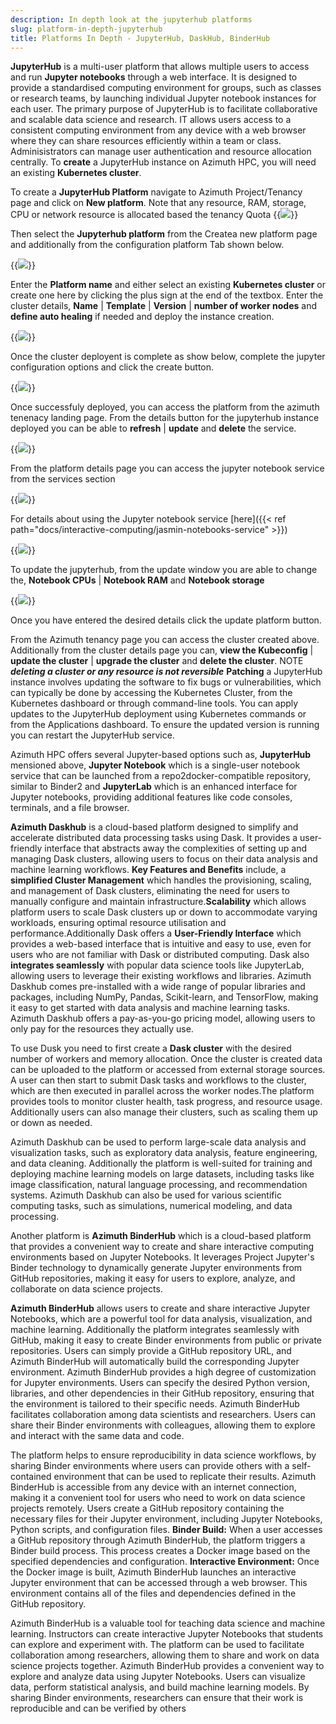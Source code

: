 ```yaml
---
description: In depth look at the jupyterhub platforms
slug: platform-in-depth-jupyterhub
title: Platforms In Depth - JupyterHub, DaskHub, BinderHub
---
```

**JupyterHub** is a multi-user platform that allows multiple users to access and run **Jupyter notebooks** through a web interface.
It is designed to provide a standardised computing environment for groups, such as classes or research teams, by launching individual
Jupyter notebook instances for each user. The primary purpose of JupyterHub is to facilitate collaborative and scalable data science and
research. IT allows users access to a consistent computing environment from any device with a web browser where they can share resources
efficiently within a team or class. Adminisistrators can manage user authentication and resource allocation centrally.
To **create** a JupyterHub instance on Azimuth HPC, you will need an existing **Kubernetes cluster**.

To create a **JupyterHub Platform** navigate to Azimuth Project/Tenancy page and click on **New platform**. Note that any resource, RAM, storage, CPU or network resource is allocated based the tenancy Quota
  {{<image src="img/docs/azimuth-images/azimuth-new-platform-jupyterhub.jpg" caption="New platform" wrapper="col-9 mx-auto" wrapper="text-center">}}

Then select the **Jupyterhub platform** from the Createa new platform page and additionally from the configuration platform
Tab shown below.

{{<image src="img/docs/azimuth-images/azimuth-jupyterhub-details.jpg" caption="New Jupyterhub platform details" wrapper="col-9 mx-auto" wrapper="text-center">}}

Enter the **Platform name** and either select an existing **Kubernetes cluster** or create one here by clicking the plus sign at the end of the textbox. Enter the cluster details, **Name** | **Template** | **Version** | **number of worker nodes** and **define auto healing** if needed and deploy the instance creation.

{{<image src="img/docs/azimuth-images/azimuth-cluster-details.jpg" caption="cluster details" wrapper="col-9 mx-auto" wrapper="text-center">}}

Once the cluster deployent is complete as show below, complete the jupyter configuration options and click the create button.

{{<image src="img/docs/azimuth-images/azimuth-cluster-deployment-complete.jpg" caption="cluster deployment complete" wrapper="col-9 mx-auto" wrapper="text-center">}}

Once successfuly deployed, you can access the platform from the azimuth tenenacy landing page. From the details button for the jupyterhub instance deployed you can be able to **refresh** | **update** and **delete** the service.

{{<image src="img/docs/azimuth-images/azimuth-jupyterhub-and-cluster-deployed.jpg" caption="jupyterhub deployment complete" wrapper="col-9 mx-auto" wrapper="text-center">}}

From the platform details page you can access the jupyter notebook service from the services section
  
{{<image src="img/docs/azimuth-images/azimuth-jupyterhub-platform-details-page.jpg" caption="jupyterhub details" wrapper="col-9 mx-auto" wrapper="text-center">}}

For details about using the Jupyter notebook service [here]({{< ref path="docs/interactive-computing/jasmin-notebooks-service" >}})

{{<image src="img/docs/azimuth-images/azimuth-jupyterhub-service.jpg" caption="jupyterhub services" wrapper="col-9 mx-auto" wrapper="text-center">}}

To  update the jupyterhub, from the update window you are able to change the, **Notebook CPUs** | **Notebook RAM** and **Notebook storage**

{{<image src="img/docs/azimuth-images/azimututh-jupyterhub-update.jpg" caption="jupyterhub update" wrapper="col-9 mx-auto" wrapper="text-center">}}

Once you have entered the desired details click the update platform button.

From the Azimuth tenancy page you can access the cluster created above. Additionally from the cluster details page you can, **view the Kubeconfig** | **update the cluster** | **upgrade the cluster** and **delete the cluster**. NOTE ***deleting a cluster or any resource is not reversible*** **Patching** a JupyterHub instance involves updating the software to fix bugs or vulnerabilities, which can typically be done by accessing the Kubernetes Cluster, from the Kubernetes dashboard or through command-line tools. You can apply updates to the JupyterHub deployment using Kubernetes commands or from the Applications dashboard. To ensure the updated version is running you can restart the JupyterHub service.

Azimuth HPC offers several Jupyter-based options such as, **JupyterHub** mensioned above, **Jupyter Notebook** which is a single-user notebook service that can be launched from a repo2docker-compatible repository, similar to Binder2 and **JupyterLab** which is an enhanced interface for Jupyter notebooks, providing additional features like code consoles, terminals, and a file browser.

**Azimuth Daskhub** is a cloud-based platform designed to simplify and accelerate distributed data processing tasks using Dask. It provides a user-friendly interface that abstracts away the complexities of setting up and managing Dask clusters, allowing users to focus on their data analysis and machine learning workflows.
**Key Features and Benefits** include, a **simplified Cluster Management** which handles the provisioning, scaling, and management of Dask clusters, eliminating the need for users to manually configure and maintain infrastructure.**Scalability** which allows platform users to scale Dask clusters up or down to accommodate varying workloads, ensuring optimal resource utilisation and performance.Additionally Dask offers a **User-Friendly Interface** which provides a web-based interface that is intuitive and easy to use, even for users who are not familiar with Dask or distributed computing. Dask also **integrates seamlessly** with popular data science tools like JupyterLab, allowing users to leverage their existing workflows and libraries. Azimuth Daskhub comes pre-installed with a wide range of popular libraries and packages, including NumPy, Pandas, Scikit-learn, and TensorFlow, making it easy to get started with data analysis and machine learning tasks. Azimuth Daskhub offers a pay-as-you-go pricing model, allowing users to only pay for the resources they actually use.

To use Dusk you need to first create a **Dask cluster** with the desired number of workers and memory allocation. Once the cluster is created data can be uploaded to the platform or accessed from external storage sources. A user can then start to submit Dask tasks and workflows to the cluster, which are then executed in parallel across the worker nodes.The platform provides tools to monitor cluster health, task progress, and resource usage. Additionally users can also manage their clusters, such as scaling them up or down as needed.

Azimuth Daskhub can be used to perform large-scale data analysis and visualization tasks, such as exploratory data analysis, feature engineering, and data cleaning. Additionally the platform is well-suited for training and deploying machine learning models on large datasets, including tasks like image classification, natural language processing, and recommendation systems. Azimuth Daskhub can also be used for various scientific computing tasks, such as simulations, numerical modeling, and data processing.

Another platform is **Azimuth BinderHub** which is a cloud-based platform that provides a convenient way to create and share interactive computing environments based on Jupyter Notebooks. It leverages Project Jupyter's Binder technology to dynamically generate Jupyter environments from GitHub repositories, making it easy for users to explore, analyze, and collaborate on data science projects.

**Azimuth BinderHub** allows users to create and share interactive Jupyter Notebooks, which are a powerful tool for data analysis, visualization, and machine learning. Additionally the platform integrates seamlessly with GitHub, making it easy to create Binder environments from public or private repositories. Users can simply provide a GitHub repository URL, and Azimuth BinderHub will automatically build the corresponding Jupyter environment. Azimuth BinderHub provides a high degree of customization for Jupyter environments. Users can specify the desired Python version, libraries, and other dependencies in their GitHub repository, ensuring that the environment is tailored to their specific needs. Azimuth BinderHub facilitates collaboration among data scientists and researchers. Users can share their Binder environments with colleagues, allowing them to explore and interact with the same data and code.

The platform helps to ensure reproducibility in data science workflows, by sharing Binder environments where users can provide others with a self-contained environment that can be used to replicate their results. Azimuth BinderHub is accessible from any device with an internet connection, making it a convenient tool for users who need to work on data science projects remotely. Users create a GitHub repository containing the necessary files for their Jupyter environment, including Jupyter Notebooks, Python scripts, and configuration files.
**Binder Build:** When a user accesses a GitHub repository through Azimuth BinderHub, the platform triggers a Binder build process. This process creates a Docker image based on the specified dependencies and configuration.
**Interactive Environment:** Once the Docker image is built, Azimuth BinderHub launches an interactive Jupyter environment that can be accessed through a web browser. This environment contains all of the files and dependencies defined in the GitHub repository.

Azimuth BinderHub is a valuable tool for teaching data science and machine learning. Instructors can create interactive Jupyter Notebooks that students can explore and experiment with. The platform can be used to facilitate collaboration among researchers, allowing them to share and work on data science projects together. Azimuth BinderHub provides a convenient way to explore and analyze data using Jupyter Notebooks.
Users can visualize data, perform statistical analysis, and build machine learning models. By sharing Binder environments, researchers can ensure that their work is reproducible and can be verified by others
